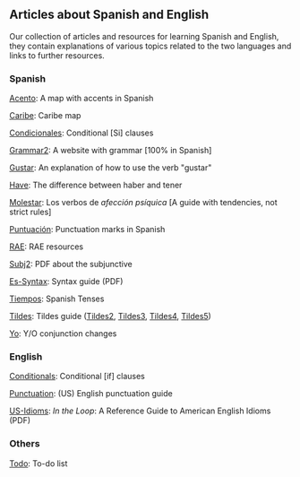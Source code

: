 ## Articles about Spanish and English
Our collection of articles and resources for learning Spanish and English, they contain explanations of various topics related to the two languages and links to further resources.


### Spanish
[Acento](./acento.md): A map with accents in Spanish


[Caribe](./caribe.md): Caribe map


[Condicionales](./condicionales.md): Conditional [Si] clauses


[Grammar2](./grammar2.md): A website with grammar [100% in Spanish]


[Gustar](./gustar.md): An explanation of how to use the verb "gustar"


[Have](./have.md): The difference between haber and tener


[Molestar](./molestar.md): Los verbos de *afección psíquica* [A guide with tendencies, not strict rules]


[Puntuación](./puntuacion.md): Punctuation marks in Spanish


[RAE](./rae.md): RAE resources


[Subj2](./subj2.md): PDF about the subjunctive


[Es-Syntax](./es-syntax.md): Syntax guide (PDF)


[Tiempos](./tiempos.md): Spanish Tenses


[Tildes](./tildes.md): Tildes guide ([Tildes2](./tildes2.md), [Tildes3](./tildes3.md), [Tildes4](./tildes4.md), [Tildes5](./tildes5.md))


[Yo](./yo.md): Y/O conjunction changes


### English
[Conditionals](./conditionals.md): Conditional [if] clauses


[Punctuation](./punctuation.md): (US) English punctuation guide


[US-Idioms](./us-idioms.md): *In the Loop*: A Reference Guide to American English Idioms (PDF)


### Others

[Todo](./todo.md): To-do list
